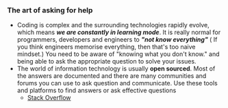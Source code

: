 ### The art of asking for help
- Coding is complex and the surrounding technologies rapidly evolve, which means ***we are constantly in learning mode***. It is really normal for programmers, developers and engineers to ***"not know everything"*** ( If you think engineers memorise everything, then that's too naive mindset.) You need to be aware of "knowing what you don't know." and being able to ask the appropriate question to solve your issues.
- The world of information technology is usually **open sourced**. Most of the answers are documented and there are many communities and forums you can use to ask question and communicate. Use these tools and platforms to find answers or ask effective questions
	- [Stack Overflow](https://stackoverflow.com/) 